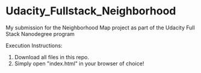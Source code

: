 # Udacity_Fullstack_Neighborhood
My submission for the Neighborhood Map project as part of the Udacity Full Stack Nanodegree program

Execution Instructions:
1. Download all files in this repo.
2. Simply open "index.html" in your browser of choice!
